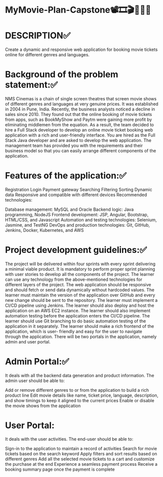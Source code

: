 # MyMovie-Plan-Capstone📽🎞🎬🎥🎦🍿
# DESCRIPTION✅

Create a dynamic and responsive web application for booking movie tickets online for different genres and languages.

# Background of the problem statement:✅

NMS Cinemas is a chain of single screen theatres that screen movie shows of different genres and languages at very genuine prices. 
It was established in 2004 in Pune, India. Recently, the business
analysts noticed a decline in sales since 2010. They found out that the online booking of movie tickets from apps, such as BookMyShow and Paytm were gaining more
profit by eliminating middlemen from the equation. 
As a result, the team decided to hire a Full Stack developer to develop an online movie ticket booking web application with a rich and user-friendly interface.
You are hired as the Full Stack Java developer and are asked to develop the web application. The management team has provided you
with the requirements and their business model so that 
you can easily arrange different components of the application.

# Features of the application:✅

Registration
Login
Payment gateway
Searching
Filtering
Sorting
Dynamic data
Responsive and compatible with different devices
Recommended technologies:

Database management: MySQL and Oracle
Backend logic: Java programming, NodeJS
Frontend development: JSP, Angular, Bootstrap, HTML/CSS, and Javascript
Automation and testing technologies: Selenium, Jasmine, and TestNG
DevOps and production technologies: Git, GitHub, Jenkins, Docker, Kubernetes, and AWS

# Project development guidelines:✅

The project will be delivered within four sprints with every sprint delivering a minimal viable product.
It is mandatory to perform proper sprint planning with user stories to develop all the components of the project.
The learner can use any technology from the above-mentioned technologies for different layers of the project.
The web application should be responsive and should fetch or send data dynamically without hardcoded values.
The learner must maintain the version of the application over GitHub and every new change should be sent to the repository.
The learner must implement a CI/CD pipeline using Jenkins.
The learner should also deploy and host the application on an AWS EC2 instance.
The learner should also implement automation testing before the application enters the CI/CD pipeline.
The learner should use Git branching to do basic automation testing of the application in it separately.
The learner should make a rich frontend of the application, which is user- friendly and easy for the user to navigate through the application.
There will be two portals in the application, namely admin and user portal.

# Admin Portal:✅

It deals with all the backend data generation and product information. The admin user should be able to:

Add or remove different genres to or from the application to build a rich product line
Edit movie details like name, ticket price, language, description, and show timings to keep it aligned to the current prices
Enable or disable the movie shows from the application

# User Portal:
It deals with the user activities. The end-user should be able to:

Sign-in to the application to maintain a record of activities
Search for movie tickets based on the search keyword
Apply filters and sort results based on different genres
Add all the selected movie tickets to a cart and customize the purchase at the end
Experience a seamless payment process
Receive a booking summary page once the payment is complete
